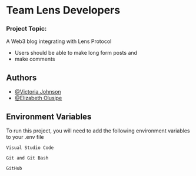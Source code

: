 
# Team Lens Developers

### Project Topic: 
A Web3 blog integrating with Lens Protocol
- Users should be able to make long form posts and 
- make comments

## Authors

- [@Victoria Johnson](https://github.com/DrVickie8)
- [@Elizabeth Olusipe](https://github.com/Bethanhelen)



## Environment Variables

To run this project, you will need to add the following environment variables to your .env file

`Visual Studio Code`

`Git and Git Bash`

`GitHub`



